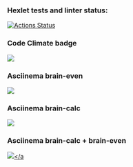 ### Hexlet tests and linter status:
[![Actions Status](https://github.com/UtkijGadenoK/frontend-project-44/actions/workflows/hexlet-check.yml/badge.svg)](https://github.com/UtkijGadenoK/frontend-project-44/actions)

### Code Climate badge
<a href="https://codeclimate.com/github/UtkijGadenoK/frontend-project-44/maintainability"><img src="https://api.codeclimate.com/v1/badges/e7db6de9d92de0377b18/maintainability" /></a>

### Asciinema brain-even
<a href="https://asciinema.org/a/2W1Nnwq1YeQUBJdOtdM85romr" target="_blank"><img src="https://asciinema.org/a/2W1Nnwq1YeQUBJdOtdM85romr.svg" /></a>

### Asciinema brain-calc
<a href="https://asciinema.org/a/YREqITCZnqpKVC2UDQWb2Mz29" target="_blank"><img src="https://asciinema.org/a/YREqITCZnqpKVC2UDQWb2Mz29.svg" /></a>

### Asciinema brain-calc + brain-even
<a href="https://asciinema.org/a/KJ4hZhunM9mhUVf3x8UXaVIK6" target="_blank"><img src="https://asciinema.org/a/KJ4hZhunM9mhUVf3x8UXaVIK6.svg" /></a